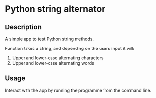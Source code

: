 # Python string alternator

## Description

A simple app to test Python string methods.

Function takes a string, and depending on the users input it will:
 1) Upper and lower-case alternating characters
 1) Upper and lower-case alternating words

 ## Usage

 Interact with the app by running the programme from the command line.